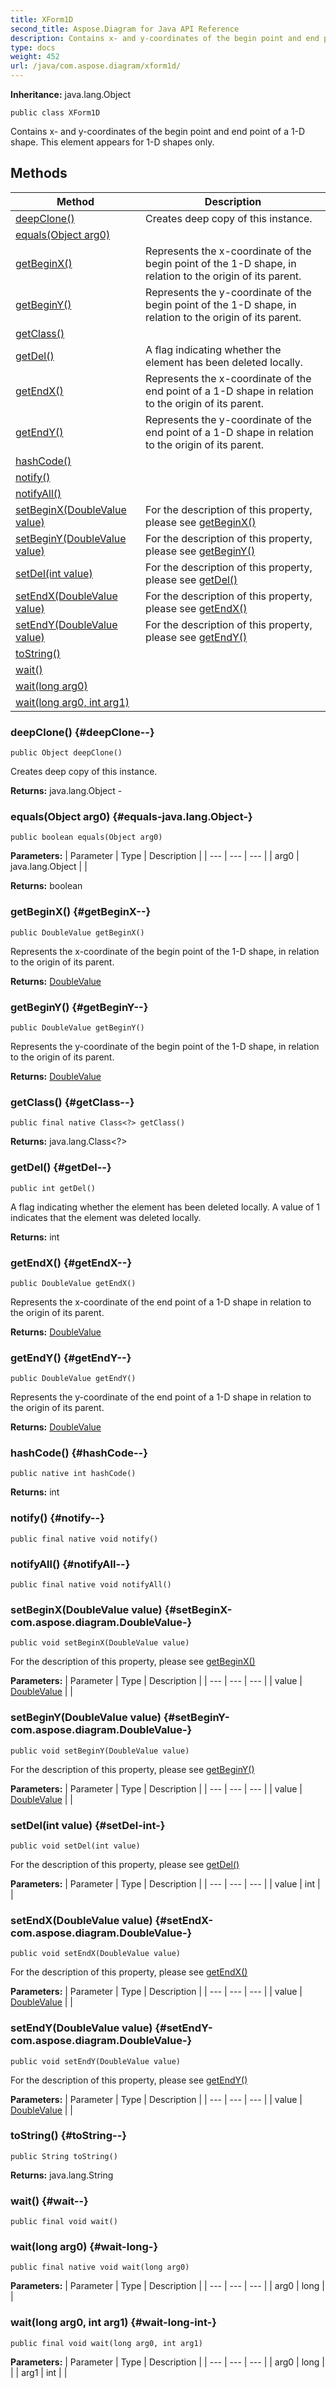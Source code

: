 ```yaml
---
title: XForm1D
second_title: Aspose.Diagram for Java API Reference
description: Contains x- and y-coordinates of the begin point and end point of a 1-D shape.
type: docs
weight: 452
url: /java/com.aspose.diagram/xform1d/
---
```


**Inheritance:**
java.lang.Object
```
public class XForm1D
```

Contains x- and y-coordinates of the begin point and end point of a 1-D shape. This element appears for 1-D shapes only.
## Methods

| Method | Description |
| --- | --- |
| [deepClone()](#deepClone--) | Creates deep copy of this instance. |
| [equals(Object arg0)](#equals-java.lang.Object-) |  |
| [getBeginX()](#getBeginX--) | Represents the x-coordinate of the begin point of the 1-D shape, in relation to the origin of its parent. |
| [getBeginY()](#getBeginY--) | Represents the y-coordinate of the begin point of the 1-D shape, in relation to the origin of its parent. |
| [getClass()](#getClass--) |  |
| [getDel()](#getDel--) | A flag indicating whether the element has been deleted locally. |
| [getEndX()](#getEndX--) | Represents the x-coordinate of the end point of a 1-D shape in relation to the origin of its parent. |
| [getEndY()](#getEndY--) | Represents the y-coordinate of the end point of a 1-D shape in relation to the origin of its parent. |
| [hashCode()](#hashCode--) |  |
| [notify()](#notify--) |  |
| [notifyAll()](#notifyAll--) |  |
| [setBeginX(DoubleValue value)](#setBeginX-com.aspose.diagram.DoubleValue-) | For the description of this property, please see [getBeginX()](../../com.aspose.diagram/xform1d\#getBeginX--) |
| [setBeginY(DoubleValue value)](#setBeginY-com.aspose.diagram.DoubleValue-) | For the description of this property, please see [getBeginY()](../../com.aspose.diagram/xform1d\#getBeginY--) |
| [setDel(int value)](#setDel-int-) | For the description of this property, please see [getDel()](../../com.aspose.diagram/xform1d\#getDel--) |
| [setEndX(DoubleValue value)](#setEndX-com.aspose.diagram.DoubleValue-) | For the description of this property, please see [getEndX()](../../com.aspose.diagram/xform1d\#getEndX--) |
| [setEndY(DoubleValue value)](#setEndY-com.aspose.diagram.DoubleValue-) | For the description of this property, please see [getEndY()](../../com.aspose.diagram/xform1d\#getEndY--) |
| [toString()](#toString--) |  |
| [wait()](#wait--) |  |
| [wait(long arg0)](#wait-long-) |  |
| [wait(long arg0, int arg1)](#wait-long-int-) |  |
### deepClone() {#deepClone--}
```
public Object deepClone()
```


Creates deep copy of this instance.

**Returns:**
java.lang.Object - 
### equals(Object arg0) {#equals-java.lang.Object-}
```
public boolean equals(Object arg0)
```




**Parameters:**
| Parameter | Type | Description |
| --- | --- | --- |
| arg0 | java.lang.Object |  |

**Returns:**
boolean
### getBeginX() {#getBeginX--}
```
public DoubleValue getBeginX()
```


Represents the x-coordinate of the begin point of the 1-D shape, in relation to the origin of its parent.

**Returns:**
[DoubleValue](../../com.aspose.diagram/doublevalue)
### getBeginY() {#getBeginY--}
```
public DoubleValue getBeginY()
```


Represents the y-coordinate of the begin point of the 1-D shape, in relation to the origin of its parent.

**Returns:**
[DoubleValue](../../com.aspose.diagram/doublevalue)
### getClass() {#getClass--}
```
public final native Class<?> getClass()
```




**Returns:**
java.lang.Class<?>
### getDel() {#getDel--}
```
public int getDel()
```


A flag indicating whether the element has been deleted locally. A value of 1 indicates that the element was deleted locally.

**Returns:**
int
### getEndX() {#getEndX--}
```
public DoubleValue getEndX()
```


Represents the x-coordinate of the end point of a 1-D shape in relation to the origin of its parent.

**Returns:**
[DoubleValue](../../com.aspose.diagram/doublevalue)
### getEndY() {#getEndY--}
```
public DoubleValue getEndY()
```


Represents the y-coordinate of the end point of a 1-D shape in relation to the origin of its parent.

**Returns:**
[DoubleValue](../../com.aspose.diagram/doublevalue)
### hashCode() {#hashCode--}
```
public native int hashCode()
```




**Returns:**
int
### notify() {#notify--}
```
public final native void notify()
```




### notifyAll() {#notifyAll--}
```
public final native void notifyAll()
```




### setBeginX(DoubleValue value) {#setBeginX-com.aspose.diagram.DoubleValue-}
```
public void setBeginX(DoubleValue value)
```


For the description of this property, please see [getBeginX()](../../com.aspose.diagram/xform1d\#getBeginX--)

**Parameters:**
| Parameter | Type | Description |
| --- | --- | --- |
| value | [DoubleValue](../../com.aspose.diagram/doublevalue) |  |

### setBeginY(DoubleValue value) {#setBeginY-com.aspose.diagram.DoubleValue-}
```
public void setBeginY(DoubleValue value)
```


For the description of this property, please see [getBeginY()](../../com.aspose.diagram/xform1d\#getBeginY--)

**Parameters:**
| Parameter | Type | Description |
| --- | --- | --- |
| value | [DoubleValue](../../com.aspose.diagram/doublevalue) |  |

### setDel(int value) {#setDel-int-}
```
public void setDel(int value)
```


For the description of this property, please see [getDel()](../../com.aspose.diagram/xform1d\#getDel--)

**Parameters:**
| Parameter | Type | Description |
| --- | --- | --- |
| value | int |  |

### setEndX(DoubleValue value) {#setEndX-com.aspose.diagram.DoubleValue-}
```
public void setEndX(DoubleValue value)
```


For the description of this property, please see [getEndX()](../../com.aspose.diagram/xform1d\#getEndX--)

**Parameters:**
| Parameter | Type | Description |
| --- | --- | --- |
| value | [DoubleValue](../../com.aspose.diagram/doublevalue) |  |

### setEndY(DoubleValue value) {#setEndY-com.aspose.diagram.DoubleValue-}
```
public void setEndY(DoubleValue value)
```


For the description of this property, please see [getEndY()](../../com.aspose.diagram/xform1d\#getEndY--)

**Parameters:**
| Parameter | Type | Description |
| --- | --- | --- |
| value | [DoubleValue](../../com.aspose.diagram/doublevalue) |  |

### toString() {#toString--}
```
public String toString()
```




**Returns:**
java.lang.String
### wait() {#wait--}
```
public final void wait()
```




### wait(long arg0) {#wait-long-}
```
public final native void wait(long arg0)
```




**Parameters:**
| Parameter | Type | Description |
| --- | --- | --- |
| arg0 | long |  |

### wait(long arg0, int arg1) {#wait-long-int-}
```
public final void wait(long arg0, int arg1)
```




**Parameters:**
| Parameter | Type | Description |
| --- | --- | --- |
| arg0 | long |  |
| arg1 | int |  |

